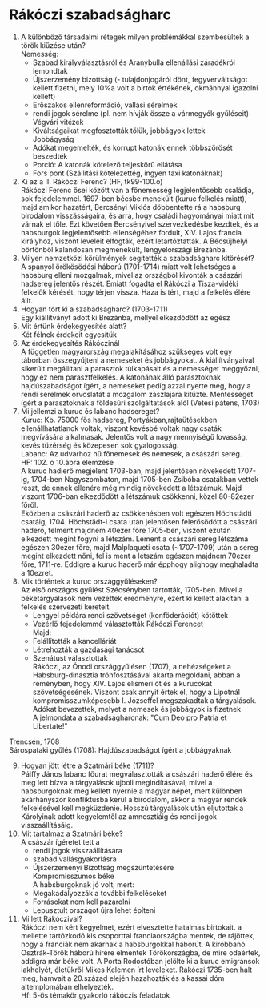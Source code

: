 # Rákóczi szabadságharc  
1. A különböző társadalmi rétegek milyen problémákkal szembesültek a török kiűzése után?    
	Nemesség:    
	- Szabad királyválasztásról és Aranybulla ellenállási záradékról lemondtak    
	- Újszerzemény bizottság (- tulajdonjogáról dönt, fegyverváltságot kellett fizetni, mely 10%a volt a birtok értékének, 	okmánnyal igazolni kellett)    
	- Erőszakos ellenreformáció, vallási sérelmek    
	- rendi jogok sérelme (pl. nem hívják össze a vármegyék gyűléseit)    
	Végvári vitézek    
    - Kiváltságaikat megfosztották tőlük, jobbágyok lettek    
	Jobbágyság    
	- Adókat megemelték, és korrupt katonák ennek többszörösét beszedték    
	- Porció: A katonák kötelező teljeskörű ellátása    
	- Fors pont (Szállítási kötelezettég, ingyen taxi katonáknak)    
2. Ki az a II. Rákóczi Ferenc? (HF, tk99-100.o)    
	Rákóczi Ferenc ősei között van a főnemesség legjelentősebb családja, sok fejedelemmel. 1697-ben bécsbe menekült (kuruc felkelés miatt), majd amikor hazatért, Bercsényi Miklós döbbentette rá a habsburg birodalom visszásságaira, és arra, hogy családi hagyományai miatt mit várnak el tőle. Ezt követően Bercsényivel szervezkedésbe kezdtek, és a habsburgok legjelentősebb ellenségéhez fordult, XIV. Lajos francia királyhoz, viszont leveleit elfogták, ezért letartóztatták. A Bécsújhelyi börtönből kalandosan megmenekült, lengyelországi Brezánba.    
3. Milyen nemzetközi körülmények segítették a szabadságharc kitörését?    
	A spanyol örökösödési háború (1701-1714) miatt volt lehetséges a habsburg elleni mozgalmak, mivel az országból kivonták a császári hadsereg jelentős részét. Emiatt fogadta el Rákóczi a Tisza-vidéki felkelők kérését, hogy térjen vissza. Haza is tért, majd a felkelés élére állt.    
4. Hogyan tört ki a szabadságharc? (1703-1711)    
	Egy kiállítványt adott ki Brezánba, mellyel elkezdődött az egész    
5. Mit értünk érdekegyesítés alatt?    
	Két félnek érdekeit egyesítük    
6. Az érdekegyesítés Rákóczinál    
	A független magyarország megalakításához szükséges volt egy táborban összegyűjteni a nemeseket és jobbágyokat. A kiállítványaival sikerült megállítani a parasztok túlkapásait és a nemességet meggyőzni, hogy ez nem parasztfelkelés. A katonának álló parasztoknak hajdúszabadságot ígért, a nemeseket pedig azzal nyerte meg, hogy a rendi sérelmek orvoslatát a mozgalom zászlajára kitűzte. Mentességet ígért a parasztoknak a földesúri szolgáltatások alól (Vetési pátens, 1703)    
7. Mi jellemzi a kuruc és labanc hadsereget?    
	Kuruc: Kb. 75000 fős hadsereg, Portyákban,rajtaütésekben ellenállhatatlanok voltak, viszont kevésbé voltak nagy csaták megvívására alkalmasak. Jelentős volt a nagy mennyiségű lovasság, kevés tüzérség és közepesen sok gyalogosság.    
	Labanc: Az udvarhoz hű főnemesek és nemesek, a császári sereg.    
HF: 102. o 10.ábra elemzése    
	A kuruc hadierő megjelent 1703-ban, majd jelentősen növekedett 1707-ig, 1704-ben Nagyszombaton, majd 1705-ben Zsibóba csatákban vettek részt, de ennek ellenére még mindig növekedett a létszámuk. Majd viszont 1706-ban elkezdődött a létszámuk csökkenni, közel 80-82ezer főről.    
	Eközben a császári haderő az csökkenésben volt egészen Höchstädti csatáig, 1704. Höchstädt-i csata után jelentősen felerősödött a császári haderő, felment majdnem 40ezer főre 1705-ben, viszont ezután elkezdett megint fogyni a létszám. Lement a császári sereg létszáma egészen 30ezer főre, majd Malplaqueti csata (~1707-1709) után a sereg megint elkezdett nőni, fel is ment a létszám egészen majdnem 70ezer főre, 1711-re. Eddigre a kuruc haderő már épphogy alighogy meghaladta a 10ezret.    
8. Mik történtek a kuruc országgyűléseken?  
	Az első országos gyűlést Szécsényben tartották, 1705-ben. Mivel a béketárgyalások nem vezettek eredményre, ezért ki kellett alakítani a felkelés szervezeti kereteit.   
	- Lengyel példára rendi szövetséget (konföderációt) kötöttek   
	- Vezérlő fejedelemmé választották Rákóczi Ferencet    
	Majd:    
	- Felállították a kancelláriát  
	- Létrehozták a gazdasági tanácsot  
	- Szenátust választottak    
	Rákóczi, az Ónodi országgyűlésen (1707), a nehézségeket a Habsburg-dinasztia trónfosztásával akarta megoldani, abban a reményben, hogy XIV. Lajos elismeri őt és a kurucokat szövetségesének. Viszont csak annyit értek el, hogy a Lipótnál kompromisszumképesebb I. Józseffel megszakadtak a tárgyalások. Adókat bevezettek, melyet a nemesek és jobbágyok is fizetnek  
A jelmondata a szabadságharcnak: "Cum Deo pro Patria et Libertate!"  
  
Trencsén, 1708  
Sárospataki gyűlés (1708): Hajdúszabadságot ígért a jobbágyaknak  
  
9. Hogyan jött létre a Szatmári béke (1711)?  
	Pálffy János labanc főurat megválasztották a császári haderő élére és meg lett bízva a tárgyalások újboli megindításával, mivel a habsburgoknak meg kellett nyernie a magyar népet, mert különben akárhányszor konfliktusba kerül a birodalom, akkor a magyar rendek felkelésével kell megküzdenie. Hosszú tárgyalások után eljutottak a Károlyinak adott kegyelemtől az amnesztiáig és rendi jogok visszaállításáig.    
10. Mit tartalmaz a Szatmári béke?  
	A császár ígéretet tett a   
	- rendi jogok visszaállítására  
	- szabad vallásgyakorlásra  
	- Újszerzeményi Bizottság megszüntetésére  
	Kompromisszumos béke  
	A habsburgoknak jó volt, mert:  
	- Megakadályozzák a további felkeléseket  
	- Forrásokat nem kell pazarolni  
	- Lepusztult országot újra lehet építeni  
11. Mi lett Rákóczival?  
	Rákóczi nem kért kegyelmet, ezért elvesztette hatalmas birtokait. a mellette tartózkodó kis csoporttal franciaországba mentek, de rájöttek, hogy a franciák nem akarnak a habsburgokkal háborút. A kirobbanó Osztrák-Török háború hírére elmentek Törökországba, de mire odaértek, addigra már béke volt. A Porta Rodostóban jelölte ki a kuruc emigránsok lakhelyét, életükről Mikes Kelemen írt leveleket. Rákóczi 1735-ben halt meg, hamvait a 20.század elején hazahozták és a kassai dóm altemplomában elhelyezték.   
Hf: 5-ös témakör gyakorló rákóczis feladatok